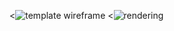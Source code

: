 <![template wireframe]('connors-grid/assets/images/wireframe.jpg')
<![rendering]('connors-grid/assets/images/rendering.jpg')
